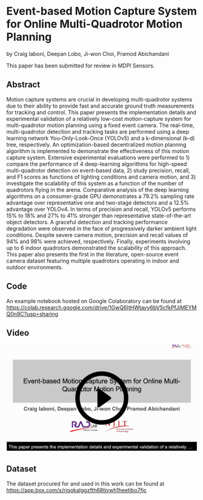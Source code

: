 # Event-based Motion Capture System for Online Multi-Quadrotor Motion Planning

by
Craig Iaboni,
Deepan Lobo,
Ji-won Choi,
Pramod Abichandani

This paper has been submitted for review in MDPI Sensors.

## Abstract
Motion capture systems are crucial in developing multi-quadrotor systems due to their ability to provide fast and accurate ground truth measurements for tracking and control. This paper presents the implementation details and experimental validation of a relatively low-cost motion-capture system for multi-quadrotor motion planning using a fixed event camera. The real-time, multi-quadrotor detection and tracking tasks are performed using a deep learning network You-Only-Look-Once (YOLOv5) and a k-dimensional (k-d) tree, respectively. An optimization-based decentralized motion planning algorithm is implemented to demonstrate the effectiveness of this motion capture system. Extensive experimental evaluations were performed to 1) compare the performance of 4 deep-learning algorithms for high-speed multi-quadrotor detection on event-based data, 2) study precision, recall, and F1 scores as functions of lighting conditions and camera motion, and 3) investigate the scalability of this system as a function of the number of quadrotors flying in the arena. Comparative analysis of the deep learning algorithms on a consumer-grade GPU demonstrates a 79.2% sampling rate advantage over representative one and two-stage detectors and a 12.5% advantage over YOLOv4. In terms of precision and recall, YOLOv5 performs 15% to 18% and 27% to 41\% stronger than representative state-of-the-art object detectors. A graceful detection and tracking performance degradation were observed in the face of progressively darker ambient light conditions. Despite severe camera motion, precision and recall values of 94\% and 98\% were achieved, respectively. Finally, experiments involving up to 6 indoor quadrotors demonstrated the scalability of this approach. This paper also presents the first in the literature, open-source event camera dataset featuring multiple quadrotors operating in indoor and outdoor environments.

## Code
An example notebook hosted on Google Colaboratory can be found at
https://colab.research.google.com/drive/1GwQ6ItHWtayy6bV5cfkPfJjMEYMQ0n9C?usp=sharing

## Video
[<img src = "https://github.com/radlab-sketch/event-quadrotor-mocap/blob/main/thumbnail.png">](https://player.vimeo.com/video/690342319?h=15d1e44144)

## Dataset
The dataset procured for and used in this work can be found at
https://app.box.com/s/riqokalggzfth68tiywh1heetibo7fjc
